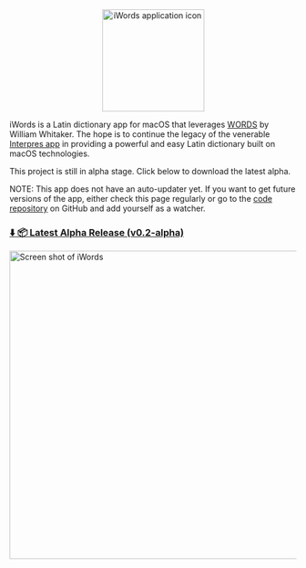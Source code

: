 <center>
  <img width="179" 
       alt="iWords application icon" 
       src="https://user-images.githubusercontent.com/2500910/115124103-7b6f5b80-9f8e-11eb-825b-5e5df73d2352.png">
</center>

iWords is a Latin dictionary app for macOS that leverages 
[WORDS](https://mk270.github.io/whitakers-words/) by William Whitaker. The hope is to continue the legacy of the 
venerable [Interpres app](https://sites.google.com/site/erikandremendoza/) in providing a powerful and easy
Latin dictionary built on macOS technologies.

This project is still in alpha stage. Click below to download the latest alpha.

NOTE: This app does not have an auto-updater yet. If you want to get future versions of the app, either check this
page regularly or go to the [code repository](https://github.com/dweiner13/iwords/) on GitHub and add yourself as a watcher.

### [⬇️ 📦 Latest Alpha Release (v0.2-alpha)](https://github.com/dweiner13/iwords/releases/download/v0.2-alpha/iWords-0.2.zip)
 
<a href="https://user-images.githubusercontent.com/2500910/114791452-95bdf500-9d54-11eb-9737-732701851621.png">
  <img width="540" 
       alt="Screen shot of iWords" 
       src="https://user-images.githubusercontent.com/2500910/114791400-7f179e00-9d54-11eb-89ef-12ad462cff73.png">
</a>
